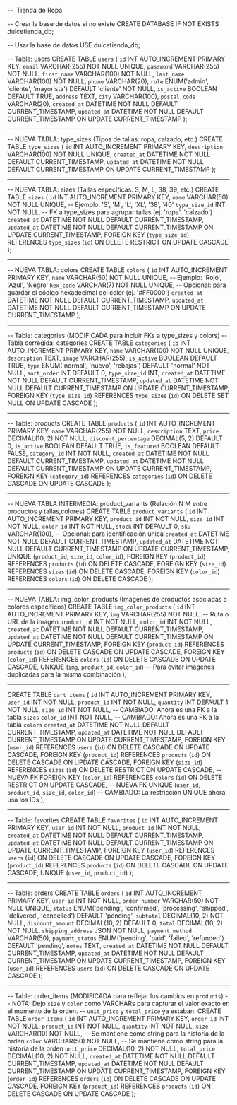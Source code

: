 --  Tienda de Ropa

-- Crear la base de datos si no existe
CREATE DATABASE IF NOT EXISTS dulcetienda_db;

-- Usar la base de datos
USE dulcetienda_db;

-- Tabla: users
CREATE TABLE `users` (
  `id` INT AUTO_INCREMENT PRIMARY KEY,
  `email` VARCHAR(255) NOT NULL UNIQUE,
  `password` VARCHAR(255) NOT NULL,
  `first_name` VARCHAR(100) NOT NULL,
  `last_name` VARCHAR(100) NOT NULL,
  `phone` VARCHAR(20),
  `role` ENUM('admin', 'cliente', 'mayorista') DEFAULT 'cliente' NOT NULL,
  `is_active` BOOLEAN DEFAULT TRUE,
  `address` TEXT,
  `city` VARCHAR(100),
  `postal_code` VARCHAR(20),
  `created_at` DATETIME NOT NULL DEFAULT CURRENT_TIMESTAMP,
  `updated_at` DATETIME NOT NULL DEFAULT CURRENT_TIMESTAMP ON UPDATE CURRENT_TIMESTAMP
);

---

-- NUEVA TABLA: type_sizes (Tipos de tallas: ropa, calzado, etc.)
CREATE TABLE `type_sizes` (
  `id` INT AUTO_INCREMENT PRIMARY KEY,
  `description` VARCHAR(100) NOT NULL UNIQUE,
  `created_at` DATETIME NOT NULL DEFAULT CURRENT_TIMESTAMP,
  `updated_at` DATETIME NOT NULL DEFAULT CURRENT_TIMESTAMP ON UPDATE CURRENT_TIMESTAMP
);

---

-- NUEVA TABLA: sizes (Tallas específicas: S, M, L, 38, 39, etc.)
CREATE TABLE `sizes` (
  `id` INT AUTO_INCREMENT PRIMARY KEY,
  `name` VARCHAR(50) NOT NULL UNIQUE, -- Ejemplo: 'S', 'M', 'L', 'XL', '38', '40'
  `type_size_id` INT NOT NULL, -- FK a type_sizes para agrupar tallas (ej. 'ropa', 'calzado')
  `created_at` DATETIME NOT NULL DEFAULT CURRENT_TIMESTAMP,
  `updated_at` DATETIME NOT NULL DEFAULT CURRENT_TIMESTAMP ON UPDATE CURRENT_TIMESTAMP,
  FOREIGN KEY (`type_size_id`) REFERENCES `type_sizes` (`id`) ON DELETE RESTRICT ON UPDATE CASCADE
);

---

-- NUEVA TABLA: colors
CREATE TABLE `colors` (
  `id` INT AUTO_INCREMENT PRIMARY KEY,
  `name` VARCHAR(50) NOT NULL UNIQUE, -- Ejemplo: 'Rojo', 'Azul', 'Negro'
  `hex_code` VARCHAR(7) NOT NULL UNIQUE, -- Opcional: para guardar el código hexadecimal del color (ej. '#FF0000')
  `created_at` DATETIME NOT NULL DEFAULT CURRENT_TIMESTAMP,
  `updated_at` DATETIME NOT NULL DEFAULT CURRENT_TIMESTAMP ON UPDATE CURRENT_TIMESTAMP
);

---

-- Table: categories (MODIFICADA para incluir FKs a type_sizes y colors)
-- Tabla corregida: categories
CREATE TABLE `categories` (
  `id` INT AUTO_INCREMENT PRIMARY KEY,
  `name` VARCHAR(100) NOT NULL UNIQUE,
  `description` TEXT,
  `image` VARCHAR(255),
  `is_active` BOOLEAN DEFAULT TRUE,
  `type` ENUM('normal', 'nuevo', 'rebajas') DEFAULT 'normal' NOT NULL,
  `sort_order` INT DEFAULT 0,
  `type_size_id` INT,
  `created_at` DATETIME NOT NULL DEFAULT CURRENT_TIMESTAMP,
  `updated_at` DATETIME NOT NULL DEFAULT CURRENT_TIMESTAMP ON UPDATE CURRENT_TIMESTAMP,
  FOREIGN KEY (`type_size_id`) REFERENCES `type_sizes` (`id`) ON DELETE SET NULL ON UPDATE CASCADE
);

---

-- Table: products 
CREATE TABLE `products` (
  `id` INT AUTO_INCREMENT PRIMARY KEY,
  `name` VARCHAR(255) NOT NULL,
  `description` TEXT,
  `price` DECIMAL(10, 2) NOT NULL,
  `discount_percentage` DECIMAL(5, 2) DEFAULT 0,
  `is_active` BOOLEAN DEFAULT TRUE,
  `is_featured` BOOLEAN DEFAULT FALSE,
  `category_id` INT NOT NULL,
  `created_at` DATETIME NOT NULL DEFAULT CURRENT_TIMESTAMP,
  `updated_at` DATETIME NOT NULL DEFAULT CURRENT_TIMESTAMP ON UPDATE CURRENT_TIMESTAMP,
  FOREIGN KEY (`category_id`) REFERENCES `categories` (`id`) ON DELETE CASCADE ON UPDATE CASCADE
);

---

-- NUEVA TABLA INTERMEDIA: product_variants (Relación N:M entre productos y tallas,colores)
CREATE TABLE `product_variants` (
  `id` INT AUTO_INCREMENT PRIMARY KEY,
  `product_id` INT NOT NULL,
  `size_id` INT NOT NULL,
  `color_id` INT NOT NULL,
  `stock` INT DEFAULT 0,
  `sku` VARCHAR(100), -- Opcional: para identificación única
  `created_at` DATETIME NOT NULL DEFAULT CURRENT_TIMESTAMP,
  `updated_at` DATETIME NOT NULL DEFAULT CURRENT_TIMESTAMP ON UPDATE CURRENT_TIMESTAMP,
  UNIQUE (`product_id`, `size_id`, `color_id`),
  FOREIGN KEY (`product_id`) REFERENCES `products` (`id`) ON DELETE CASCADE,
  FOREIGN KEY (`size_id`) REFERENCES `sizes` (`id`) ON DELETE CASCADE,
  FOREIGN KEY (`color_id`) REFERENCES `colors` (`id`) ON DELETE CASCADE
);

---

-- NUEVA TABLA: img_color_products (Imágenes de productos asociadas a colores específicos)
CREATE TABLE `img_color_products` (
  `id` INT AUTO_INCREMENT PRIMARY KEY,
  `img` VARCHAR(255) NOT NULL, -- Ruta o URL de la imagen
  `product_id` INT NOT NULL,
  `color_id` INT NOT NULL,
  `created_at` DATETIME NOT NULL DEFAULT CURRENT_TIMESTAMP,
  `updated_at` DATETIME NOT NULL DEFAULT CURRENT_TIMESTAMP ON UPDATE CURRENT_TIMESTAMP,
  FOREIGN KEY (`product_id`) REFERENCES `products` (`id`) ON DELETE CASCADE ON UPDATE CASCADE,
  FOREIGN KEY (`color_id`) REFERENCES `colors` (`id`) ON DELETE CASCADE ON UPDATE CASCADE,
  UNIQUE (`img`, `product_id`, `color_id`) -- Para evitar imágenes duplicadas para la misma combinación
);

---

CREATE TABLE `cart_items` (
  `id` INT AUTO_INCREMENT PRIMARY KEY,
  `user_id` INT NOT NULL,
  `product_id` INT NOT NULL,
  `quantity` INT DEFAULT 1 NOT NULL,
  `size_id` INT NOT NULL,  -- CAMBIADO: Ahora es una FK a la tabla `sizes`
  `color_id` INT NOT NULL, -- CAMBIADO: Ahora es una FK a la tabla `colors`
  `created_at` DATETIME NOT NULL DEFAULT CURRENT_TIMESTAMP,
  `updated_at` DATETIME NOT NULL DEFAULT CURRENT_TIMESTAMP ON UPDATE CURRENT_TIMESTAMP,
  FOREIGN KEY (`user_id`) REFERENCES `users` (`id`) ON DELETE CASCADE ON UPDATE CASCADE,
  FOREIGN KEY (`product_id`) REFERENCES `products` (`id`) ON DELETE CASCADE ON UPDATE CASCADE,
  FOREIGN KEY (`size_id`) REFERENCES `sizes` (`id`) ON DELETE RESTRICT ON UPDATE CASCADE,  -- NUEVA FK
  FOREIGN KEY (`color_id`) REFERENCES `colors` (`id`) ON DELETE RESTRICT ON UPDATE CASCADE, -- NUEVA FK
  UNIQUE (`user_id`, `product_id`, `size_id`, `color_id`) -- CAMBIADO: La restricción UNIQUE ahora usa los IDs
);

---

-- Table: favorites
CREATE TABLE `favorites` (
  `id` INT AUTO_INCREMENT PRIMARY KEY,
  `user_id` INT NOT NULL,
  `product_id` INT NOT NULL,
  `created_at` DATETIME NOT NULL DEFAULT CURRENT_TIMESTAMP,
  `updated_at` DATETIME NOT NULL DEFAULT CURRENT_TIMESTAMP ON UPDATE CURRENT_TIMESTAMP,
  FOREIGN KEY (`user_id`) REFERENCES `users` (`id`) ON DELETE CASCADE ON UPDATE CASCADE,
  FOREIGN KEY (`product_id`) REFERENCES `products` (`id`) ON DELETE CASCADE ON UPDATE CASCADE,
  UNIQUE (`user_id`, `product_id`)
);

---

-- Table: orders
CREATE TABLE `orders` (
  `id` INT AUTO_INCREMENT PRIMARY KEY,
  `user_id` INT NOT NULL,
  `order_number` VARCHAR(50) NOT NULL UNIQUE,
  `status` ENUM('pending', 'confirmed', 'processing', 'shipped', 'delivered', 'cancelled') DEFAULT 'pending',
  `subtotal` DECIMAL(10, 2) NOT NULL,
  `discount_amount` DECIMAL(10, 2) DEFAULT 0,
  `total` DECIMAL(10, 2) NOT NULL,
  `shipping_address` JSON NOT NULL,
  `payment_method` VARCHAR(50),
  `payment_status` ENUM('pending', 'paid', 'failed', 'refunded') DEFAULT 'pending',
  `notes` TEXT,
  `created_at` DATETIME NOT NULL DEFAULT CURRENT_TIMESTAMP,
  `updated_at` DATETIME NOT NULL DEFAULT CURRENT_TIMESTAMP ON UPDATE CURRENT_TIMESTAMP,
  FOREIGN KEY (`user_id`) REFERENCES `users` (`id`) ON DELETE CASCADE ON UPDATE CASCADE
);

---

-- Table: order_items (MODIFICADA para reflejar los cambios en `products`)
-- NOTA: Dejo `size` y `color` como VARCHARs para capturar el valor exacto en el momento de la orden.
-- `unit_price` y `total_price` ya estaban.
CREATE TABLE `order_items` (
  `id` INT AUTO_INCREMENT PRIMARY KEY,
  `order_id` INT NOT NULL,
  `product_id` INT NOT NULL,
  `quantity` INT NOT NULL,
  `size` VARCHAR(10) NOT NULL,  -- Se mantiene como string para la historia de la orden
  `color` VARCHAR(50) NOT NULL, -- Se mantiene como string para la historia de la orden
  `unit_price` DECIMAL(10, 2) NOT NULL,
  `total_price` DECIMAL(10, 2) NOT NULL,
  `created_at` DATETIME NOT NULL DEFAULT CURRENT_TIMESTAMP,
  `updated_at` DATETIME NOT NULL DEFAULT CURRENT_TIMESTAMP ON UPDATE CURRENT_TIMESTAMP,
  FOREIGN KEY (`order_id`) REFERENCES `orders` (`id`) ON DELETE CASCADE ON UPDATE CASCADE,
  FOREIGN KEY (`product_id`) REFERENCES `products` (`id`) ON DELETE CASCADE ON UPDATE CASCADE
);